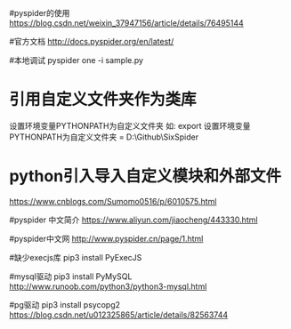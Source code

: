 #pyspider的使用    
https://blog.csdn.net/weixin_37947156/article/details/76495144

#官方文档
http://docs.pyspider.org/en/latest/

#本地调试
    pyspider one -i sample.py
    
# 引用自定义文件夹作为类库
设置环境变量PYTHONPATH为自定义文件夹
如: export 设置环境变量PYTHONPATH为自定义文件夹 = D:\Github\SixSpider

# python引入导入自定义模块和外部文件
https://www.cnblogs.com/Sumomo0516/p/6010575.html

#pyspider 中文简介
https://www.aliyun.com/jiaocheng/443330.html   

#pyspider中文网
http://www.pyspider.cn/page/1.html

#缺少execjs库
pip3 install PyExecJS

#mysql驱动
pip3 install PyMySQL
http://www.runoob.com/python3/python3-mysql.html

#pg驱动
pip3 install psycopg2
https://blog.csdn.net/u012325865/article/details/82563744